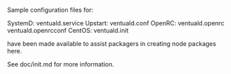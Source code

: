 Sample configuration files for:

SystemD: ventuald.service
Upstart: ventuald.conf
OpenRC:  ventuald.openrc
         ventuald.openrcconf
CentOS:  ventuald.init

have been made available to assist packagers in creating node packages here.

See doc/init.md for more information.
